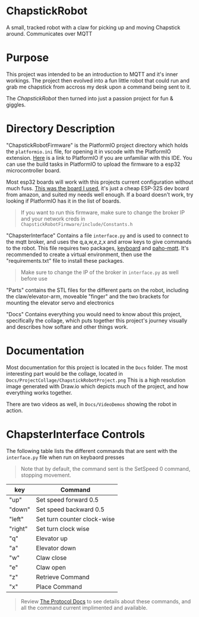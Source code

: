 # ChapstickRobot
A small, tracked robot with a claw for picking up and moving Chapstick around. Communicates over MQTT

# Purpose

This project was intended to be an introduction to MQTT and it's inner workings. The project then evolved into a fun little robot that could run
and grab me chapstick from accross my desk upon a command being sent to it. 

The *ChapstickRobot* then turned into just a passion project for fun & giggles.

# Directory Description

"ChapstickRobotFirmware" is the PlatformIO project directory which holds the `platformio.ini` file, for opening it in vscode with the PlatformIO extension.
[Here](https://platformio.org) is a link to PlatformIO if you are unfamiliar with this IDE. You can use the build tasks in PlatformIO to upload the firmware to a 
esp32 microcontroller board. 

Most esp32 boards will work with this projects current configuration without much fuss. [This was the board I used](https://www.amazon.com/dp/B0718T232Z?ref=nb_sb_ss_w_as-reorder-t1_ypp_rep_k1_1_8&amp=&crid=2ZCSUPRHXB4RT&amp=&sprefix=hiletgo+),
it's just a cheap ESP-32S dev board from amazon, and suited my needs well enough. If a board doesn't work, try looking if PlatformIO has it in the list of boards.

> If you want to run this firmware, make sure to change the broker IP and your network creds in `ChapstickRobotFirmware/include/Constants.h`

"ChapsterInterface" Contains a file `interface.py` and is used to connect to the mqtt broker, and uses the q,a,w,e,z,x and arrow keys to give commands to the robot.
This file requires two packages, [keyboard](https://pypi.org/project/keyboard/) and [paho-mqtt](https://pypi.org/project/paho-mqtt/). It's recommended to create a 
virtual environment, then use the "requirements.txt" file to install these packages.

> Make sure to change the IP of the broker in `interface.py` as well before use

"Parts" contains the STL files for the different parts on the robot, including the claw/elevator-arm, moveable "finger" and the two brackets for mounting the elevator
servo and electronics

"Docs" Contains everything you would need to know about this project, specifically the collage, which puts together this project's journey visually and describes
how softare and other things work.

# Documentation

Most documentation for this project is located in the `Docs` folder. The most interesting part would be the collage, located in `Docs/ProjectCollage/ChapstickRobotProject.png`
This is a high resolution image generated with Draw.io which depicts much of the project, and how everything works together. 

There are two videos as well, in `Docs/VideoDemos` showing the robot in action. 

# ChapsterInterface Controls

The following table lists the different commands that are sent with the `interface.py` file when run on keybaord presses

> Note that by default, the command sent is the SetSpeed 0 command, stopping movement.

| key | Command |
| --- | --- |
| "up" | Set speed forward 0.5 |
| "down" | Set speed backward 0.5 |
| "left" | Set turn counter clock-wise |
| "right" | Set turn clock wise |
| "q" | Elevator up |
| "a" | Elevator down |
| "w" | Claw close |
| "e" | Claw open |
| "z" | Retrieve Command |
| "x" | Place Command |

> Review [The Protocol Docs](/Docs/ProtocolDocs.xml) to see details about these commands, and all the command current implimented and available.
